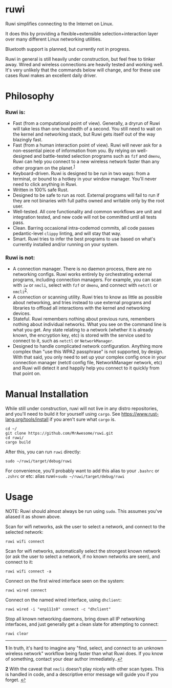 # ruwi

Ruwi simplifies connecting to the Internet on Linux.

It does this by providing a flexible+extensible selection+interaction layer over many different Linux networking utilities. 

Bluetooth support is planned, but currently not in progress.

Ruwi in general is still heavily under construction, but feel free to tinker away. Wired and wireless connections are heavily tested and working well. It's very unlikely that the commands below will change, and for these use cases Ruwi makes an excellent daily driver.

# Philosophy

### Ruwi is:
* Fast (from a computational point of view). Generally, a dryrun of Ruwi will take less than one hundredth of a second. You still need to wait on the kernel and networking stack, but Ruwi gets itself out of the way blazingly fast.
* Fast (from a human interaction point of view). Ruwi will never ask for a non-essential piece of information from you. By relying on well-designed and battle-tested selection programs such as `fzf` and `dmenu`, Ruwi can help you connect to a new wireless network faster than any other program on the planet.<sup id="a1">[1](#f1)</sup>
* Keyboard-driven. Ruwi is designed to be run in two ways: from a terminal, or bound to a hotkey in your window manager. You'll never need to click anything in Ruwi.
* Written in 100% safe Rust.
* Designed to be safe to run as root. External programs will fail to run if they are not binaries with full paths owned and writable only by the root user.
* Well-tested. All core functionality and common workflows are unit and integration tested, and new code will not be committed until all tests pass.
* Clean. Barring occasional intra-codemod commits, all code passes pedantic-level `clippy` linting, and will stay that way.
* Smart. Ruwi tries to infer the best programs to use based on what's currently installed and/or running on your system.

### Ruwi is not:
* A connection manager. There is no daemon process, there are no networking configs. Ruwi works entirely by orchestrating external programs, including connection managers. For example, you can scan with `iw` or `nmcli`, select with `fzf` or `dmenu`, and connect with `netctl` or `nmcli`<sup id="a2">[2](#f2)</sup>.
* A connection or scanning utility. Ruwi tries to know as little as possible about networking, and tries instead to use external programs and libraries to offload all interactions with the kernel and networking devices.
* Stateful. Ruwi remembers nothing about previous runs, remembers nothing about individual networks. What you see on the command line is what you get. Any state relating to a network (whether it is already known, the encryption key, etc) is stored with the service used to connect to it, such as `netctl` or `NetworkManager`.
* Designed to handle complicated network configuration. Anything more complex than "use this WPA2 passphrase" is not supported, by design. With that said, you only need to set up your complex config once in your connection manager (netctl config file, NetworkManager network, etc) and Ruwi will detect it and happily help you connect to it quickly from that point on.

# Manual Installation
While still under construction, ruwi will not live in any distro repositories, and you'll need to build it for yourself using `cargo`. See https://www.rust-lang.org/tools/install if you aren't sure what `cargo` is.

    cd ~/
    git clone https://github.com/MrAwesome/ruwi.git
    cd ruwi/
    cargo build
    
After this, you can run `ruwi` directly:

    sudo ~/ruwi/target/debug/ruwi 
    
For convenience, you'll probably want to add this alias to your `.bashrc` or `.zshrc` or etc:
    alias ruwi=`sudo ~/ruwi/target/debug/ruwi`

# Usage
NOTE: Ruwi should almost always be run using `sudo`. This assumes you've aliased it as shown above.

Scan for wifi networks, ask the user to select a network, and connect to the selected network: 

    ruwi wifi connect

Scan for wifi networks, automatically select the strongest known network (or ask the user to select a network, if no known networks are seen), and connect to it:

    ruwi wifi connect -a

Connect on the first wired interface seen on the system:

    ruwi wired connect

Connect on the named wired interface, using `dhclient`:

    ruwi wired -i "enp111s0" connect -c "dhclient"
    
Stop all known networking daemons, bring down all IP networking interfaces, and just generally get a clean slate for attempting to connect:

    ruwi clear

---

<b id="f1">1</b> In truth, it's hard to imagine any "find, select, and connect to an unknown wireless network" workflow being faster than what Ruwi does. If you know of something, contact your dear author immediately..[↩](#a1)

<b id="f2">2</b> With the caveat that `nmcli` doesn't play nicely with other scan types. This is handled in code, and a descriptive error message will guide you if you forget. [↩](#a2)
